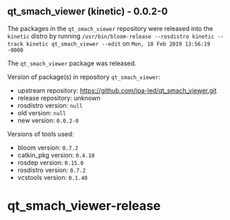 ## qt_smach_viewer (kinetic) - 0.0.2-0

The packages in the `qt_smach_viewer` repository were released into the `kinetic` distro by running `/usr/bin/bloom-release --rosdistro kinetic --track kinetic qt_smach_viewer --edit` on `Mon, 18 Feb 2019 13:56:19 -0000`

The `qt_smach_viewer` package was released.

Version of package(s) in repository `qt_smach_viewer`:

- upstream repository: https://github.com/ipa-led/qt_smach_viewer.git
- release repository: unknown
- rosdistro version: `null`
- old version: `null`
- new version: `0.0.2-0`

Versions of tools used:

- bloom version: `0.7.2`
- catkin_pkg version: `0.4.10`
- rosdep version: `0.15.0`
- rosdistro version: `0.7.2`
- vcstools version: `0.1.40`


# qt_smach_viewer-release